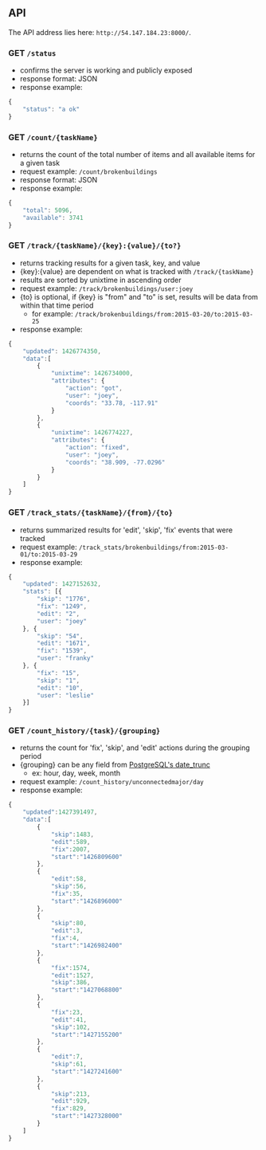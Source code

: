 API
---

The API address lies here: `http://54.147.184.23:8000/`.

### GET `/status`
- confirms the server is working and publicly exposed
- response format: JSON
- response example: 
```js
{
    "status": "a ok"
}
```

### GET `/count/{taskName}`
- returns the count of the total number of items and all available items for a given task
- request example: `/count/brokenbuildings`
- response format: JSON
- response example: 
```js
{
    "total": 5096,
    "available": 3741
}
```

### GET `/track/{taskName}/{key}:{value}/{to?}`
- returns tracking results for a given task, key, and value
- {key}:{value} are dependent on what is tracked with `/track/{taskName}`
- results are sorted by unixtime in ascending order
- request example: `/track/brokenbuildings/user:joey`
- {to} is optional, if {key} is "from" and "to" is set, results will be data from within that time period
  - for example: `/track/brokenbuildings/from:2015-03-20/to:2015-03-25`
- response example: 
```js
{
    "updated": 1426774350,
    "data":[
        {
            "unixtime": 1426734000,
            "attributes": {
                "action": "got",
                "user": "joey",
                "coords": "33.78, -117.91"
            }
        },
        {
            "unixtime": 1426774227,
            "attributes": {
                "action": "fixed",
                "user": "joey",
                "coords": "38.909, -77.0296"
            }
        }
    ]
}
```

### GET `/track_stats/{taskName}/{from}/{to}`
- returns summarized results for 'edit', 'skip', 'fix' events that were tracked
- request example: `/track_stats/brokenbuildings/from:2015-03-01/to:2015-03-29`
- response example:
```js
{
    "updated": 1427152632,
    "stats": [{
        "skip": "1776",
        "fix": "1249",
        "edit": "2",
        "user": "joey"
    }, {
        "skip": "54",
        "edit": "1671",
        "fix": "1539",
        "user": "franky"
    }, {
        "fix": "15",
        "skip": "1",
        "edit": "10",
        "user": "leslie"
    }]
}
```

### GET `/count_history/{task}/{grouping}`
- returns the count for 'fix', 'skip', and 'edit' actions during the grouping period
- {grouping} can be any field from [PostgreSQL's date_trunc](http://www.postgresql.org/docs/9.1/static/functions-datetime.html#FUNCTIONS-DATETIME-TRUNC)
    - ex: hour, day, week, month
- request example: `/count_history/unconnectedmajor/day`
- response example:
```js
{  
    "updated":1427391497,
    "data":[  
        {  
            "skip":1483,
            "edit":589,
            "fix":2007,
            "start":"1426809600"
        },
        {  
            "edit":58,
            "skip":56,
            "fix":35,
            "start":"1426896000"
        },
        {  
            "skip":80,
            "edit":3,
            "fix":4,
            "start":"1426982400"
        },
        {  
            "fix":1574,
            "edit":1527,
            "skip":386,
            "start":"1427068800"
        },
        {  
            "fix":23,
            "edit":41,
            "skip":102,
            "start":"1427155200"
        },
        {  
            "edit":7,
            "skip":61,
            "start":"1427241600"
        },
        {  
            "skip":213,
            "edit":929,
            "fix":829,
            "start":"1427328000"
        }
    ]
}
```
